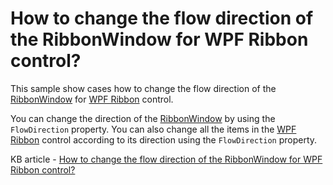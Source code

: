 # How to change the flow direction of the RibbonWindow for WPF Ribbon control?

This sample show cases how to change the flow direction of the [RibbonWindow](https://help.syncfusion.com/cr/wpf/Syncfusion.Windows.Tools.Controls.RibbonWindow.html) for [WPF Ribbon](https://www.syncfusion.com/wpf-controls/ribbon) control.

You can change the direction of the [RibbonWindow](https://help.syncfusion.com/cr/wpf/Syncfusion.Windows.Tools.Controls.RibbonWindow.html) by using the `FlowDirection` property. You can also change all the items in the [WPF Ribbon](https://www.syncfusion.com/wpf-controls/ribbon) control according to its direction using the `FlowDirection` property.

KB article - [How to change the flow direction of the RibbonWindow for WPF Ribbon control?](https://www.syncfusion.com/kb/4200/how-to-change-the-flow-direction-of-the-ribbonwindow-for-wpf-ribbon-control)
